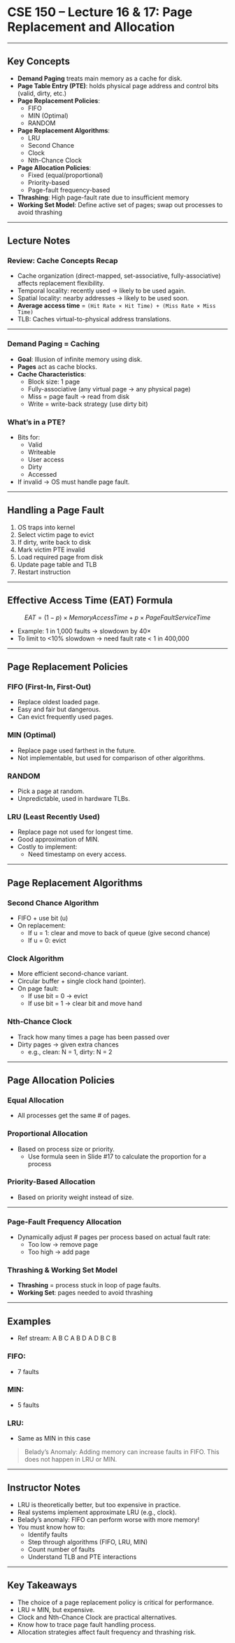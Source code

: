 # CSE 150 – Lecture 16 & 17: Page Replacement and Allocation

---

## Key Concepts

- **Demand Paging** treats main memory as a cache for disk.
- **Page Table Entry (PTE)**: holds physical page address and control bits (valid, dirty, etc.)
- **Page Replacement Policies**:
  - FIFO
  - MIN (Optimal)
  - RANDOM
- **Page Replacement Algorithms**:
  - LRU
  - Second Chance
  - Clock
  - Nth-Chance Clock
- **Page Allocation Policies**:
  - Fixed (equal/proportional)
  - Priority-based
  - Page-fault frequency-based
- **Thrashing**: High page-fault rate due to insufficient memory
- **Working Set Model**: Define active set of pages; swap out processes to avoid thrashing

---

## Lecture Notes

### Review: Cache Concepts Recap

- Cache organization (direct-mapped, set-associative, fully-associative) affects replacement flexibility.
- Temporal locality: recently used → likely to be used again.
- Spatial locality: nearby addresses → likely to be used soon.
- **Average access time** = `(Hit Rate × Hit Time) + (Miss Rate × Miss Time)`
- TLB: Caches virtual-to-physical address translations.

---

### Demand Paging = Caching

- **Goal**: Illusion of infinite memory using disk.
- **Pages** act as cache blocks.
- **Cache Characteristics**:
  - Block size: 1 page
  - Fully-associative (any virtual page → any physical page)
  - Miss = page fault → read from disk
  - Write = write-back strategy (use dirty bit)

### What’s in a PTE?

- Bits for:
  - Valid
  - Writeable
  - User access
  - Dirty
  - Accessed
- If invalid → OS must handle page fault.

---

## Handling a Page Fault

1. OS traps into kernel
2. Select victim page to evict
3. If dirty, write back to disk
4. Mark victim PTE invalid
5. Load required page from disk
6. Update page table and TLB
7. Restart instruction

---

## Effective Access Time (EAT) Formula

```math
EAT = (1 - p) × Memory Access Time + p × Page Fault Service Time
```
- Example: 1 in 1,000 faults → slowdown by 40×
- To limit to <10% slowdown → need fault rate < 1 in 400,000

---

## Page Replacement Policies

### FIFO (First-In, First-Out)
- Replace oldest loaded page.
- Easy and fair but dangerous.
- Can evict frequently used pages.

### MIN (Optimal)
- Replace page used farthest in the future.
- Not implementable, but used for comparison of other algorithms.

### RANDOM
- Pick a page at random.
- Unpredictable, used in hardware TLBs.

### LRU (Least Recently Used)
- Replace page not used for longest time.
- Good approximation of MIN.
- Costly to implement:
    - Need timestamp on every access.

---

## Page Replacement Algorithms

### Second Chance Algorithm
- FIFO + use bit (u)
- On replacement:
    - If u = 1: clear and move to back of queue (give second chance)
    - If u = 0: evict

### Clock Algorithm
- More efficient second-chance variant.
- Circular buffer + single clock hand (pointer).
- On page fault:
    - If use bit = 0 → evict
    - If use bit = 1 → clear bit and move hand

### Nth-Chance Clock
- Track how many times a page has been passed over
- Dirty pages → given extra chances
    - e.g., clean: N = 1, dirty: N = 2

---

## Page Allocation Policies

### Equal Allocation
- All processes get the same # of pages.

### Proportional Allocation
- Based on process size or priority.
    - Use formula seen in Slide #17 to calculate the proportion for a process

### Priority-Based Allocation
- Based on priority weight instead of size.

---

### Page-Fault Frequency Allocation
- Dynamically adjust # pages per process based on actual fault rate:
    - Too low → remove page
    - Too high → add page

### Thrashing & Working Set Model
- **Thrashing** = process stuck in loop of page faults.
- **Working Set**: pages needed to avoid thrashing

---

## Examples
- Ref stream: A B C A B D A D B C B

### FIFO:
- 7 faults

### MIN:
- 5 faults

### LRU:
- Same as MIN in this case

> Belady’s Anomaly: Adding memory can increase faults in FIFO. This does not happen in LRU or MIN.

---

## Instructor Notes
- LRU is theoretically better, but too expensive in practice.
- Real systems implement approximate LRU (e.g., clock).
- Belady’s anomaly: FIFO can perform worse with more memory!
- You must know how to:
    - Identify faults
    - Step through algorithms (FIFO, LRU, MIN)
    - Count number of faults
    - Understand TLB and PTE interactions

---

## Key Takeaways
- The choice of a page replacement policy is critical for performance.
- LRU ≈ MIN, but expensive.
- Clock and Nth-Chance Clock are practical alternatives.
- Know how to trace page fault handling process.
- Allocation strategies affect fault frequency and thrashing risk.